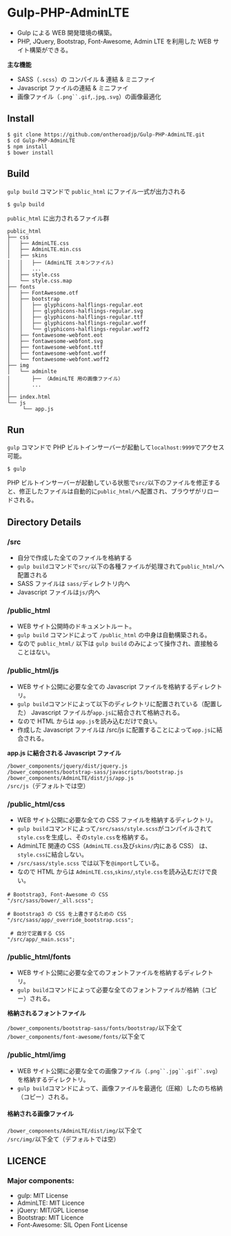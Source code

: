 # Gulp-PHP-AdminLTE

* Gulp による WEB 開発環境の構築。
* PHP, JQuery, Bootstrap, Font-Awesome, Admin LTE を利用した WEB サイト構築ができる。

**主な機能**

* SASS（`.scss`）の コンパイル & 連結 & ミニファイ
* Javascript ファイルの連結 & ミニファイ
* 画像ファイル（`.png``.gif`,`.jpg`,`.svg`）の画像最適化

## Install

```
$ git clone https://github.com/ontheroadjp/Gulp-PHP-AdminLTE.git
$ cd Gulp-PHP-AdminLTE
$ npm install
$ bower install
```

## Build

`gulp build` コマンドで `public_html` にファイル一式が出力される

```
$ gulp build
```

`public_html` に出力されるファイル群

```
public_html
├── css
│   ├── AdminLTE.css
│   ├── AdminLTE.min.css
│   ├── skins
│   │   ├── (AdminLTE スキンファイル)
│   │   ...
│   ├── style.css
│   └── style.css.map
├── fonts
│   ├── FontAwesome.otf
│   ├── bootstrap
│   │   ├── glyphicons-halflings-regular.eot
│   │   ├── glyphicons-halflings-regular.svg
│   │   ├── glyphicons-halflings-regular.ttf
│   │   ├── glyphicons-halflings-regular.woff
│   │   └── glyphicons-halflings-regular.woff2
│   ├── fontawesome-webfont.eot
│   ├── fontawesome-webfont.svg
│   ├── fontawesome-webfont.ttf
│   ├── fontawesome-webfont.woff
│   └── fontawesome-webfont.woff2
├── img
│   └── adminlte
│       ├── （AdminLTE 用の画像ファイル）
│       ...
│
├── index.html
└── js
     └── app.js

```

## Run

`gulp` コマンドで PHP ビルトインサーバーが起動して`localhost:9999`でアクセス可能。

```
$ gulp
```

PHP ビルトインサーバーが起動している状態で`src/`以下のファイルを修正すると、修正したファイルは自動的に`public_html/`へ配置され、ブラウザがリロードされる。

## Directory Details

### /src

* 自分で作成した全てのファイルを格納する
* `gulp build`コマンドで`src/`以下の各種ファイルが処理されて`public_html/`へ配置される
* SASS ファイルは `sass/`ディレクトリ内へ
* Javascript ファイルは`js/`内へ

### /public_html

* WEB サイト公開時のドキュメントルート。
* `gulp build` コマンドによって `/public_html` の中身は自動構築される。
* なので `public_html/` 以下は `gulp build` のみによって操作され、直接触ることはない。



### /public_html/js

* WEB サイト公開に必要な全ての Javascript ファイルを格納するディレクトリ。
* `gulp build`コマンドによって以下のディレクトリに配置されている（配置した） Javascript ファイルが`app.js`に結合されて格納される。
* なので HTML からは `app.js`を読み込むだけで良い。
* 作成した Javascript ファイルは /src/js に配置することによって`app.js`に結合される。

**app.js に結合される Javascript ファイル**

`/bower_components/jquery/dist/jquery.js`  
`/bower_components/bootstrap-sass/javascripts/bootstrap.js`  
`/bower_components/AdminLTE/dist/js/app.js`  
`/src/js`（デフォルトでは空）

### /public_html/css

* WEB サイト公開に必要な全ての CSS ファイルを格納するディレクトリ。
* `gulp build`コマンドによって`/src/sass/style.scss`がコンパイルされて`style.css`を生成し、その`style.css`を格納する。
* AdminLTE 関連の CSS（`AdminLTE.css`及び`skins/`内にある CSS） は、`style.css`に結合しない。
* `/src/sass/style.scss` では以下を`@import`している。
* なので HTML からは `AdminLTE.css`,`skins/`,`style.css`を読み込むだけで良い。

```
# Bootstrap3, Font-Awesome の CSS
"/src/sass/bower/_all.scss";

# Bootstrap3 の CSS を上書きするための CSS
"/src/sass/app/_override_bootstrap.scss"; 

 # 自分で定義する CSS
"/src/app/_main.scss";
```

### /public_html/fonts

* WEB サイト公開に必要な全てのフォントファイルを格納するディレクトリ。
* `gulp build`コマンドによって必要な全てのフォントファイルが格納（コピー）される。

**格納されるフォントファイル**

`/bower_components/bootstrap-sass/fonts/bootstrap/`以下全て  
`/bower_components/font-awesome/fonts/`以下全て

### /public_html/img

* WEB サイト公開に必要な全ての画像ファイル（`.png``.jpg``.gif``.svg`）を格納するディレクトリ。
* `gulp build`コマンドによって、画像ファイルを最適化（圧縮）したのち格納（コピー）される。

#### 格納される画像ファイル

`/bower_components/AdminLTE/dist/img/`以下全て  
`/src/img/`以下全て（デフォルトでは空）

## LICENCE

### Major components:

* gulp: MIT License
* AdminLTE: MIT Licence
* jQuery: MIT/GPL License
* Bootstrap: MIT Licence
* Font-Awesome: SIL Open Font License
